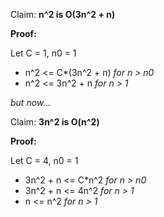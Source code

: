 Claim: **n^2 is O(3n^2 + n)**

**Proof:**

Let C = 1, n0 = 1

* n^2 <= C*(3n^2 + n)   _for n > n0_
* n^2 <= 3n^2 + n      _for n > 1_

_but now..._

Claim: **3n^2 is O(n^2)**

**Proof:**

Let C = 4, n0 = 1

* 3n^2 + n <= C*n^2  _for n > n0_
* 3n^2 + n <= 4n^2   _for n > 1_
* n <= n^2           _for n > 1_
  